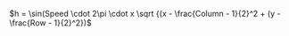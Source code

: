 $h = \sin(Speed \cdot 2\pi \cdot x \sqrt {(x - \frac{Column - 1}{2}^2 + (y - \frac{Row - 1}{2}^2})$


